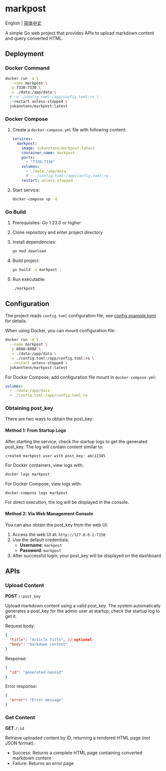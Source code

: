 # markpost

English | [简体中文](README_zh.md)

A simple Go web project that provides APIs to upload markdown content and query converted HTML.

## Deployment

### Docker Command

```bash
docker run -d \
  --name markpost \
  -p 7330:7330 \
  -v ./data:/app/data \
  # -v ./config.toml:/app/config.toml:ro \
  --restart unless-stopped \
  jukanntenn/markpost:latest
```

### Docker Compose

1. Create a `docker-compose.yml` file with following content:

   ```yaml
   services:
     markpost:
       image: jukanntenn/markpost:latest
       container_name: markpost
       ports:
         - "7330:7330"
       volumes:
         - ./data:/app/data
         # - ./config.toml:/app/config.toml:ro
       restart: unless-stopped
   ```

2. Start service:

   ```bash
   docker-compose up -d
   ```

### Go Build

1. Prerequisites: Go 1.23.0 or higher

2. Clone repository and enter project directory

3. Install dependencies:

   ```bash
   go mod download
   ```

4. Build project:

   ```bash
   go build -o markpost .
   ```

5. Run executable:

   ```bash
   ./markpost
   ```

## Configuration

The project reads `config.toml` configuration file, see [config.example.toml](config.example.toml) for details.

When using Docker, you can mount configuration file:

```bash
docker run -d \
  --name markpost \
  -p 8080:8080 \
  -v ./data:/app/data \
  -v ./config.toml:/app/config.toml:ro \
  --restart unless-stopped \
  jukanntenn/markpost:latest
```

For Docker Compose, add configuration file mount in `docker-compose.yml`:

```yaml
volumes:
  - ./data:/app/data
  - ./config.toml:/app/config.toml:ro
```

### Obtaining post_key

There are two ways to obtain the post_key:

#### Method 1: From Startup Logs

After starting the service, check the startup logs to get the generated post_key. The log will contain content similar to:

```text
created markpost user with post_key: abc12345
```

For Docker containers, view logs with:

```bash
docker logs markpost
```

For Docker Compose, view logs with:

```bash
docker-compose logs markpost
```

For direct execution, the log will be displayed in the console.

#### Method 2: Via Web Management Console

You can also obtain the post_key from the web UI:

1. Access the web UI at: `http://127.0.0.1:7330`
2. Use the default credentials:
   - **Username**: `markpost`
   - **Password**: `markpost`
3. After successful login, your post_key will be displayed on the dashboard

## APIs

### Upload Content

**POST** `/:post_key`

Upload markdown content using a valid post_key. The system automatically generates a post_key for the admin user at startup; check the startup log to get it.

Request body:

```json
{
  "title": "Article Title", // optional
  "body": "markdown content"
}
```

Response:

```json
{
  "id": "generated-nanoid"
}
```

Error response:

```json
{
  "error": "Error message"
}
```

### Get Content

**GET** `/:id`

Retrieve uploaded content by ID, returning a rendered HTML page (not JSON format).

- Success: Returns a complete HTML page containing converted markdown content
- Failure: Returns an error page
